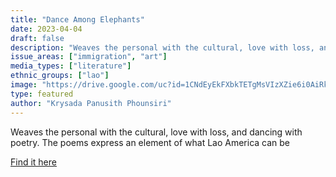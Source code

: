 ```yaml
---
title: "Dance Among Elephants"
date: 2023-04-04
draft: false
description: "Weaves the personal with the cultural, love with loss, and dancing with poetry. The poems express an element of what Lao America can be"
issue_areas: ["immigration", "art"]
media_types: ["literature"]
ethnic_groups: ["lao"]
image: "https://drive.google.com/uc?id=1CNdEyEkFXbkTETgMsVIzXZie6i0AiRkr"
type: featured
author: "Krysada Panusith Phounsiri"
---
```


Weaves the personal with the cultural, love with loss, and dancing with poetry. The poems express an element of what Lao America can be

[Find it here]()

